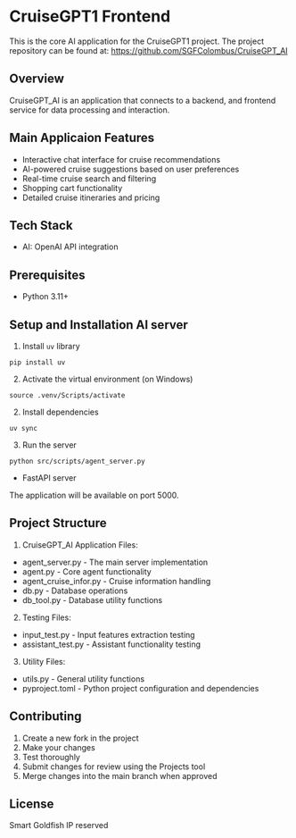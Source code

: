
# CruiseGPT1 Frontend

This is the core AI application for the CruiseGPT1 project. The project repository can be found at: https://github.com/SGFColombus/CruiseGPT_AI

## Overview

CruiseGPT_AI is an application that connects to a backend, and frontend service for data processing and interaction.

## Main Applicaion Features

- Interactive chat interface for cruise recommendations
- AI-powered cruise suggestions based on user preferences
- Real-time cruise search and filtering
- Shopping cart functionality
- Detailed cruise itineraries and pricing

## Tech Stack

- AI: OpenAI API integration

## Prerequisites

- Python 3.11+

## Setup and Installation AI server
1. Install `uv` library
```
pip install uv
```
2. Activate the virtual environment (on Windows)
```
source .venv/Scripts/activate
```
2. Install dependencies
```
uv sync
```
3. Run the server
```
python src/scripts/agent_server.py
```

- FastAPI server

The application will be available on port 5000.

## Project Structure

1. CruiseGPT_AI Application Files:
- agent_server.py - The main server implementation
- agent.py - Core agent functionality
- agent_cruise_infor.py - Cruise information handling
- db.py - Database operations
- db_tool.py - Database utility functions

2. Testing Files:
- input_test.py - Input features extraction testing
- assistant_test.py - Assistant functionality testing

3. Utility Files:
- utils.py - General utility functions
- pyproject.toml - Python project configuration and dependencies

## Contributing

1. Create a new fork in the project
2. Make your changes
3. Test thoroughly
4. Submit changes for review using the Projects tool
5. Merge changes into the main branch when approved

## License

Smart Goldfish IP reserved
